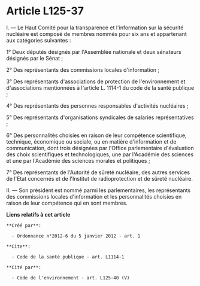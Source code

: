 # Article L125-37

I. ― Le Haut Comité pour la transparence et l'information sur la sécurité nucléaire est composé de membres nommés pour six
ans et appartenant aux catégories suivantes : 

1° Deux députés désignés par l'Assemblée nationale et deux sénateurs désignés par le Sénat ; 

2° Des représentants des commissions locales d'information ; 

3° Des représentants d'associations de protection de l'environnement et d'associations mentionnées à l'article L. 1114-1 du
code de la santé publique ; 

4° Des représentants des personnes responsables d'activités nucléaires ; 

5° Des représentants d'organisations syndicales de salariés représentatives ; 

6° Des personnalités choisies en raison de leur compétence scientifique, technique, économique ou sociale, ou en matière
d'information et de communication, dont trois désignées par l'Office parlementaire d'évaluation des choix scientifiques et
technologiques, une par l'Académie des sciences et une par l'Académie des sciences morales et politiques ; 

7° Des représentants de l'Autorité de sûreté nucléaire, des autres services de l'Etat concernés et de l'Institut de
radioprotection et de sûreté nucléaire. 

II. ― Son président est nommé parmi les parlementaires, les représentants des commissions locales d'information et les
personnalités choisies en raison de leur compétence qui en sont membres.

**Liens relatifs à cet article**

	**Créé par**:

	  - Ordonnance n°2012-6 du 5 janvier 2012 - art. 1

	**Cite**:

	  - Code de la santé publique - art. L1114-1

	**Cité par**:

	  - Code de l'environnement - art. L125-40 (V)
